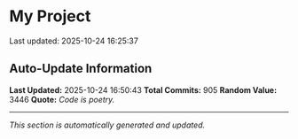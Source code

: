 # My Project


Last updated: 2025-10-24 16:25:37
















































































































































































































































































































































































































































































































































































































































































































































































































































































































































































































































































































































































































































































































































## Auto-Update Information

**Last Updated:** 2025-10-24 16:50:43
**Total Commits:** 905
**Random Value:** 3446
**Quote:** _Code is poetry._

---
_This section is automatically generated and updated._